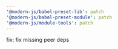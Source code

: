 ```yaml
---
'@modern-js/babel-preset-lib': patch
'@modern-js/babel-preset-module': patch
'@modern-js/module-tools': patch
---
```


fix: fix missing peer deps
